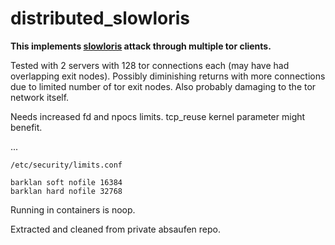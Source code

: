 # distributed_slowloris

**This implements [slowloris](https://www.cloudflare.com/learning/ddos/ddos-attack-tools/slowloris/) attack through multiple tor clients.**

Tested with 2 servers with 128 tor connections each (may have had overlapping exit nodes). Possibly diminishing returns with more connections due to limited number of tor exit nodes. Also probably damaging to the tor network itself.

Needs increased fd and npocs limits. tcp_reuse kernel parameter might benefit.

...

`/etc/security/limits.conf`

```
barklan soft nofile 16384
barklan hard nofile 32768
```

Running in containers is noop.

Extracted and cleaned from private absaufen repo.
